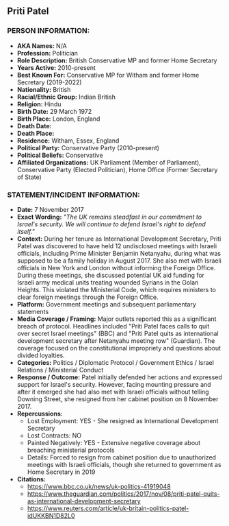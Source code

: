 ## Priti Patel

### PERSON INFORMATION:
- **AKA Names:** N/A
- **Profession:** Politician
- **Role Description:** British Conservative MP and former Home Secretary
- **Years Active:** 2010-present
- **Best Known For:** Conservative MP for Witham and former Home Secretary (2019-2022)
- **Nationality:** British
- **Racial/Ethnic Group:** Indian British
- **Religion:** Hindu
- **Birth Date:** 29 March 1972
- **Birth Place:** London, England
- **Death Date:** 
- **Death Place:** 
- **Residence:** Witham, Essex, England
- **Political Party:** Conservative Party (2010-present)
- **Political Beliefs:** Conservative
- **Affiliated Organizations:** UK Parliament (Member of Parliament), Conservative Party (Elected Politician), Home Office (Former Secretary of State)

### STATEMENT/INCIDENT INFORMATION:
- **Date:** 7 November 2017
- **Exact Wording:** *"The UK remains steadfast in our commitment to Israel's security. We will continue to defend Israel's right to defend itself."*
- **Context:** During her tenure as International Development Secretary, Priti Patel was discovered to have held 12 undisclosed meetings with Israeli officials, including Prime Minister Benjamin Netanyahu, during what was supposed to be a family holiday in August 2017. She also met with Israeli officials in New York and London without informing the Foreign Office. During these meetings, she discussed potential UK aid funding for Israeli army medical units treating wounded Syrians in the Golan Heights. This violated the Ministerial Code, which requires ministers to clear foreign meetings through the Foreign Office.
- **Platform:** Government meetings and subsequent parliamentary statements
- **Media Coverage / Framing:** Major outlets reported this as a significant breach of protocol. Headlines included "Priti Patel faces calls to quit over secret Israel meetings" (BBC) and "Priti Patel quits as international development secretary after Netanyahu meeting row" (Guardian). The coverage focused on the constitutional impropriety and questions about divided loyalties.
- **Categories:** Politics / Diplomatic Protocol / Government Ethics / Israel Relations / Ministerial Conduct
- **Response / Outcome:** Patel initially defended her actions and expressed support for Israel's security. However, facing mounting pressure and after it emerged she had also met with Israeli officials without telling Downing Street, she resigned from her cabinet position on 8 November 2017.
- **Repercussions:**
  - Lost Employment: YES - She resigned as International Development Secretary
  - Lost Contracts: NO
  - Painted Negatively: YES - Extensive negative coverage about breaching ministerial protocols
  - Details: Forced to resign from cabinet position due to unauthorized meetings with Israeli officials, though she returned to government as Home Secretary in 2019
- **Citations:** 
  - https://www.bbc.co.uk/news/uk-politics-41919048
  - https://www.theguardian.com/politics/2017/nov/08/priti-patel-quits-as-international-development-secretary
  - https://www.reuters.com/article/uk-britain-politics-patel-idUKKBN1D82L0